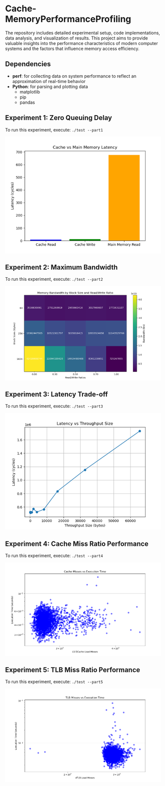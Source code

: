 # Cache-MemoryPerformanceProfiling
The repository includes detailed experimental setup, code implementations, data analysis, and visualization of results. This project aims to provide valuable insights into the performance characteristics of modern computer systems and the factors that influence memory access efficiency.

## Dependencies
- **perf**: for collecting data on system performance to reflect an approximation of real-time behavior
- **Python**: for parsing and plotting data
  - matplotlib
  - pip
  - pandas

## Experiment 1: Zero Queuing Delay
To run this experiment, execute: `./test --part1`
<p align="center">
  <img src="zeroqueingdelay/CacheVsMainMemory.png" alt="CacheVsMainMemory graph" />
</p>

## Experiment 2: Maximum Bandwidth
To run this experiment, execute: `./test --part2`

<p align="center">
  <img src="maximumbandwidth/heatmap.png" alt="Bandwidth Data granularity heatmap" />
</p>

## Experiment 3: Latency Trade-off
To run this experiment, execute: `./test --part3`

<p align="center">
  <img src="latencytradeoff/latency_graph.png" alt="latency vs throughput data" />
</p>

## Experiment 4: Cache Miss Ratio Performance
To run this experiment, execute: `./test --part4`
<p align="center">
  <img src="cache-TLBmissratioperformance/cache_misses_vs_execution_time.png" alt="experiment 4 graph" />
</p>

## Experiment 5: TLB Miss Ratio Performance
To run this experiment, execute: `./test --part5`

<p align="center">
  <img src="cache-TLBmissratioperformance/tlb_misses_vs_execution_time.png" alt="experiment 5 graph" />
</p>

